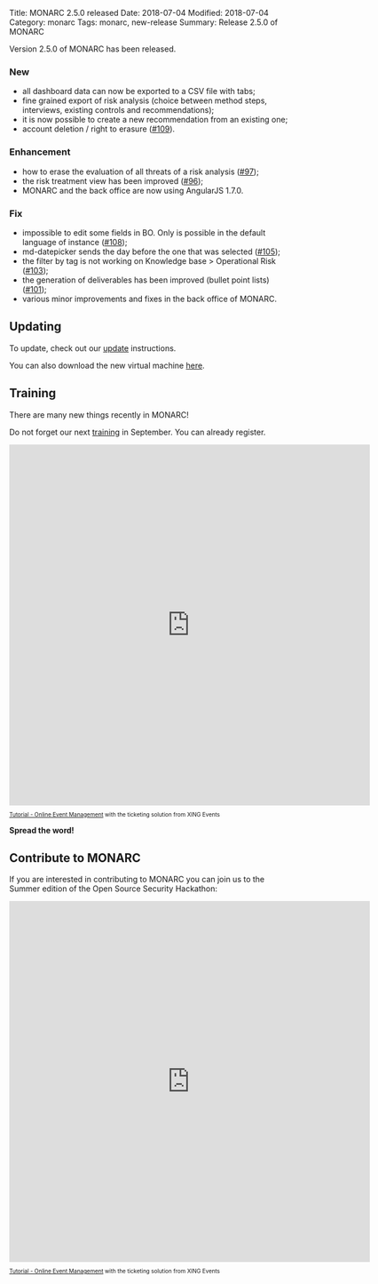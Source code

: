 Title: MONARC 2.5.0 released
Date: 2018-07-04
Modified: 2018-07-04
Category: monarc
Tags: monarc, new-release
Summary: Release 2.5.0 of MONARC

Version 2.5.0 of MONARC has been released.

### New

- all dashboard data can now be exported to a CSV file with tabs;
- fine grained export of risk analysis (choice between method steps,
  interviews, existing controls and recommendations);
- it is now possible to create a new recommendation from an existing one;
- account deletion / right to erasure ([#109](https://github.com/monarc-project/MonarcAppFO/issues/109)).

### Enhancement

- how to erase the evaluation of all threats of a risk analysis ([#97](https://github.com/monarc-project/MonarcAppFO/issues/97));
- the risk treatment view has been improved ([#96](https://github.com/monarc-project/MonarcAppFO/issues/96));
- MONARC and the back office are now using AngularJS 1.7.0.

### Fix

- impossible to edit some fields in BO. Only is possible in the default
  language of instance ([#108](https://github.com/monarc-project/MonarcAppFO/issues/108));
- md-datepicker sends the day before the one that was selected ([#105](https://github.com/monarc-project/MonarcAppFO/issues/105));
- the filter by tag is not working on Knowledge base > Operational Risk ([#103](https://github.com/monarc-project/MonarcAppFO/issues/103));
- the generation of deliverables has been improved (bullet point lists) ([#101](https://github.com/monarc-project/MonarcAppFO/issues/101));
- various minor improvements and fixes in the back office of MONARC.


## Updating

To update, check out our
[update](http://monarc.lu/technical-guide/#monarc-update) instructions.

You can also download the new virtual machine
[here](https://github.com/monarc-project/MonarcAppFO/releases/tag/v2.5.0).


## Training

There are many new things recently in MONARC!

Do not forget our next [training](/trainings) in September.
You can already register.

<script type="text/javascript" src="https://KBIJFHI-modules.xing-events.com/resources/js/amiandoExport.js"></script><iframe src="https://KBIJFHI-modules.xing-events.com/KBIJFHI.html?viewType=iframe&distributionChannel=CHANNEL_IFRAME&language=en&useDefaults=false&resizeIFrame=true" frameborder="0" width="650px" height="650px" id="_amiandoIFrame3324603"><p>This page requires frame support. Please use a frame compatible browser to see the ticket sales module.</p><p> Try out the <a href="https://en.xing-events.com/">online event registration system</a> from XING Events.</p></iframe><p style="text-align: left; font-size:10px;"><a href="https://en.xing-events.com?viralRefId=KBIJFHI&utm_campaign=ev-KBIJFHI&utm_medium=viral&utm_source=EventWebsite&utm_content=TextLinkBottom&utm_term=text-link" target="_blank" alt="Seminar - Online Event Management" title="Seminar - Online Event Management" >Tutorial - Online Event Management</a> with the ticketing solution from XING Events</p>

__Spread the word!__


## Contribute to MONARC

If you are interested in contributing to MONARC you can join us to the
Summer edition of the Open Source Security Hackathon:

<script type="text/javascript" src="https://PXXOBTQ-modules.xing-events.com/resources/js/amiandoExport.js"></script><iframe src="https://KBIJFHI-modules.xing-events.com/PXXOBTQ.html?viewType=iframe&distributionChannel=CHANNEL_IFRAME&language=en&useDefaults=false&resizeIFrame=true" frameborder="0" width="650px" height="650px" id="_amiandoIFrame3324603"><p>This page requires frame support. Please use a frame compatible browser to see the ticket sales module.</p><p> Try out the <a href="https://en.xing-events.com/">online event registration system</a> from XING Events.</p></iframe><p style="text-align: left; font-size:10px;"><a href="https://en.xing-events.com?viralRefId=PXXOBTQ&utm_campaign=ev-PXXOBTQ&utm_medium=viral&utm_source=EventWebsite&utm_content=TextLinkBottom&utm_term=text-link" target="_blank" alt="Seminar - Online Event Management" title="Seminar - Online Event Management" >Tutorial - Online Event Management</a> with the ticketing solution from XING Events</p>
